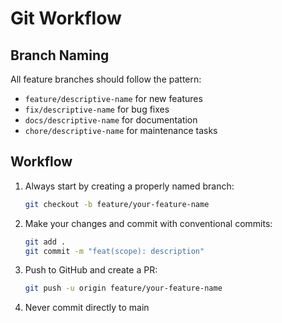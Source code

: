 # Git Workflow

## Branch Naming

All feature branches should follow the pattern:
- `feature/descriptive-name` for new features
- `fix/descriptive-name` for bug fixes
- `docs/descriptive-name` for documentation
- `chore/descriptive-name` for maintenance tasks

## Workflow

1. Always start by creating a properly named branch:
   ```bash
   git checkout -b feature/your-feature-name
   ```

2. Make your changes and commit with conventional commits:
   ```bash
   git add .
   git commit -m "feat(scope): description"
   ```

3. Push to GitHub and create a PR:
   ```bash
   git push -u origin feature/your-feature-name
   ```

4. Never commit directly to main 